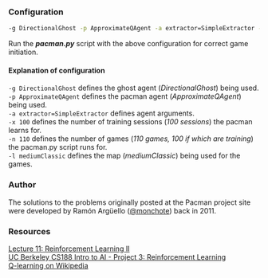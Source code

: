 ### Configuration

```bash
-g DirectionalGhost -p ApproximateQAgent -a extractor=SimpleExtractor -x 100 -n 110 -l mediumClassic
```
Run the ***pacman.py*** script with the above configuration for correct game initiation.

#### Explanation of configuration

`-g DirectionalGhost` defines the ghost agent (*DirectionalGhost*) being used.  
`-p ApproximateQAgent` defines the pacman agent (*ApproximateQAgent*) being used.  
`-a extractor=SimpleExtractor` defines agent arguments.  
`-x 100` defines the number of training sessions (*100 sessions*) the pacman learns for.  
`-n 110` defines the number of games (*110 games, 100 if which are training*) the pacman.py script runs for.  
`-l mediumClassic` defines the map (*mediumClassic*) being used for the games. 

### Author
The solutions to the problems originally posted at the Pacman project site were developed by Ramón Argüello ([@monchote](https://github.com/monchote)) back in 2011.

### Resources

[Lecture 11: Reinforcement Learning II](https://youtu.be/yNeSFbE1jdY?t=25m41s)  
[UC Berkeley CS188 Intro to AI - Project 3: Reinforcement Learning](http://ai.berkeley.edu/reinforcement.html)  
[Q-learning on Wikipedia](https://en.wikipedia.org/wiki/Q-learning)  
